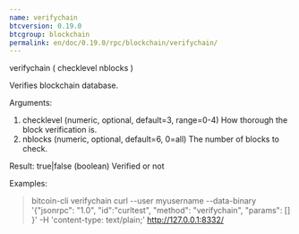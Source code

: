 ```yaml
---
name: verifychain
btcversion: 0.19.0
btcgroup: blockchain
permalink: en/doc/0.19.0/rpc/blockchain/verifychain/
---
```


verifychain ( checklevel nblocks )

Verifies blockchain database.

Arguments:
1. checklevel    (numeric, optional, default=3, range=0-4) How thorough the block verification is.
2. nblocks       (numeric, optional, default=6, 0=all) The number of blocks to check.

Result:
true|false       (boolean) Verified or not

Examples:
> bitcoin-cli verifychain 
> curl --user myusername --data-binary '{"jsonrpc": "1.0", "id":"curltest", "method": "verifychain", "params": [] }' -H 'content-type: text/plain;' http://127.0.0.1:8332/


